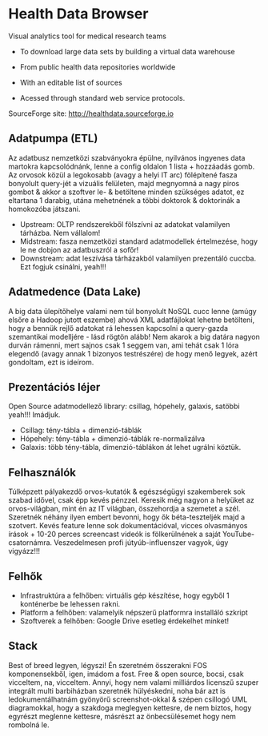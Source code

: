 # Health Data Browser

Visual analytics tool for medical research teams

* To download large data sets by building a virtual data warehouse 

* From public health data repositories worldwide

* With an editable list of sources

* Acessed through standard web service protocols.

SourceForge site: http://healthdata.sourceforge.io

## Adatpumpa (ETL)
Az adatbusz nemzetközi szabványokra épülne, nyilvános ingyenes data martokra kapcsolódnánk, lenne a config oldalon 1 lista + hozzáadás gomb. Az orvosok közül a legokosabb (avagy a helyi IT arc) fölépítené fasza bonyolult query-jét a vizuális felületen, majd megnyomná a nagy piros gombot & akkor a szoftver le- & betöltene minden szükséges adatot, ez eltartana 1 darabig, utána mehetnének a többi doktorok & doktorinák a homokozóba játszani.

* Upstream: OLTP rendszerekből fölszívni az adatokat valamilyen tárházba. Nem vállalom!
* Midstream: fasza nemzetközi standard adatmodellek értelmezése, hogy le ne dobjon az adatbuszról a sofőr!
* Downstream: adat leszívása tárházakból valamilyen prezentáló cuccba. Ezt fogjuk csinálni, yeah!!!

## Adatmedence (Data Lake)
A big data ülepítőhelye valami nem túl bonyolult NoSQL cucc lenne (amúgy elsőre a Hadoop jutott eszembe) ahová XML adatfájlokat lehetne betölteni, hogy a bennük rejlő adatokat rá lehessen kapcsolni a query-gazda szemantikai modelljére - lásd rögtön alább! Nem akarok a big datára nagyon durván rámenni, mert sajnos csak 1 seggem van, ami tehát csak 1 lóra elegendő (avagy annak 1 bizonyos testrészére) de hogy menő legyek, azért gondoltam, ezt is ideírom.

## Prezentációs léjer
Open Source adatmodellező library: csillag, hópehely, galaxis, satöbbi yeah!!! Imádjuk.

* Csillag: tény-tábla + dimenzió-táblák
* Hópehely: tény-tábla + dimenzió-táblák re-normalizálva
* Galaxis: több tény-tábla, dimenzió-táblákon át lehet ugrálni köztük.

## Felhasználók
Túlképzett pályakezdő orvos-kutatók & egészségügyi szakemberek sok szabad idővel, csak épp kevés pénzzel. Keresik még nagyon a helyüket az orvos-világban, mint én az IT világban, összehordja a szemetet a szél. Szeretnék néhány ilyen embert bevonni, hogy ők béta-teszteljék majd a szotvert. Kevés feature lenne sok dokumentációval, vicces olvasmányos írások + 10-20 perces screencast videók is fölkerülnének a saját YouTube-csatornámra. Veszedelmesen profi jútyúb-influenszer vagyok, úgy vigyázz!!!

## Felhők
* Infrastruktúra a felhőben: virtuális gép készítése, hogy egyből 1 konténerbe be lehessen rakni.
* Platform a felhőben: valamelyik népszerű platformra installáló szkript
* Szoftverek a felhőben: Google Drive esetleg érdekelhet minket!

## Stack
Best of breed legyen, légyszi! Én szeretném összerakni FOS komponensekből, igen, imádom a fost. Free & open source, bocsi, csak vicceltem, na, vicceltem. Annyi, hogy nem valami milliárdos licenszű szuper integrált multi barbiházban szeretnék hülyéskedni, noha bár azt is ledokumentálhatnám gyönyörű screenshot-okkal & szépen csillogó UML diagramokkal, hogy a szakdoga meglegyen kettesre, de nem biztos, hogy egyrészt meglenne kettesre, másrészt az önbecsülésemet hogy nem rombolná le.
